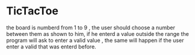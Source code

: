 # TicTacToe
the board is numberd from 1 to 9 , the user should choose a number between them as shown to him, if he enterd a value outside the range the program will ask to enter a valid value , the same will happen if the user enter a valid that was enterd before.
